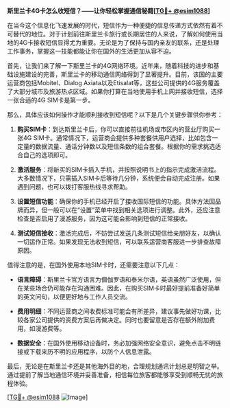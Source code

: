**斯里兰卡4G卡怎么收短信？——让你轻松掌握通信秘籍[[TG💪+ @esim1088](https://t.me/s/esim1088)]**

在当今这个信息化飞速发展的时代，短信作为一种便捷的信息传递方式依然有着不可替代的地位。对于计划前往斯里兰卡旅行或长期居住的人来说，了解如何使用当地的4G卡接收短信显得尤为重要。无论是为了保持与国内亲友的联系，还是处理工作事务，掌握这一技能都能让你在国外的生活更加从容不迫。

首先，让我们来了解一下斯里兰卡的4G网络环境。近年来，随着科技的进步和基础设施建设的完善，斯里兰卡的移动通信网络得到了显著提升。目前，该国的主要运营商包括Mobitel、Dialog Axiata以及Etisalat等，这些公司提供的4G服务覆盖了大部分城市及旅游热点区域。如果你打算在当地使用手机上网并接收短信，选择一张合适的4G SIM卡是第一步。

那么，具体应该如何操作才能顺利接收到短信呢？以下是几个关键步骤供你参考：

1. **购买SIM卡**：到达斯里兰卡后，你可以直接前往机场或市区内的营业厅购买一张4G SIM卡。通常情况下，运营商会提供多种套餐供用户选择，比如包含一定量的数据流量、通话分钟数以及短信条数的组合套餐。根据你的需求挑选适合自己的选项即可。

2. **激活服务**：将新买的SIM卡插入手机，并按照说明书上的指示完成激活流程。大多数情况下，只需插入SIM卡后等待几分钟，系统便会自动完成注册。如果遇到问题，也可以拨打客服热线寻求帮助。

3. **设置短信功能**：确保你的手机已经开启了接收国际短信的功能。具体方法因品牌而异，但一般可以在“设置”菜单中找到相关选项进行调整。此外，还应注意检查是否启用了漫游服务，因为这可能会影响到短信的正常接收。

4. **测试短信接收**：激活完成后，不妨尝试发送几条测试短信给亲朋好友，以确认一切运作正常。如果发现无法收到短信，可以联系运营商客服进一步排查故障原因。

值得注意的是，在国外使用本地SIM卡时，还需要注意以下几点：

- **语言障碍**：斯里兰卡官方语言为僧伽罗语和泰米尔语，英语虽然广泛使用，但在某些场合仍可能存在沟通困难。因此，在购买SIM卡时最好提前准备好简单的英文问句，以便更好地与工作人员交流。
  
- **费用明细**：不同运营商之间收费标准可能会有所差异，建议事先做好功课，比较各家公司提供的资费方案后再做决定。同时也要留意是否存在额外附加费用，如漫游费等。

- **数据安全**：在国外使用移动设备时，务必加强网络安全意识，避免点击不明链接或下载来历不明的应用程序，以防个人信息泄露。

最后，无论是在斯里兰卡还是其他海外目的地，合理规划通讯计划总是明智之举。通过提前了解当地通信环境并妥善准备，相信每位旅客都能够享受到顺畅无忧的旅程体验。

[[TG💪+ @esim1088](https://t.me/s/esim1088) ![Image](https://i.postimg.cc/4NQfJmqS/Snipaste-2025-05-13-00-14-12.png)]